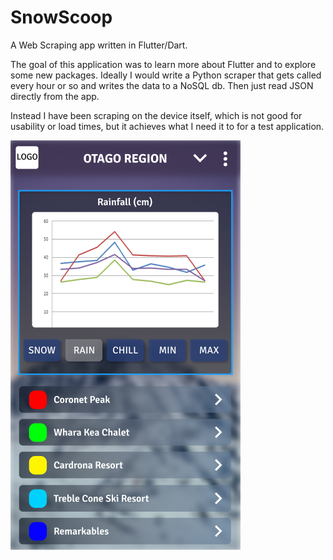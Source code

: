 # SnowScoop

A Web Scraping app written in Flutter/Dart. 

The goal of this application was to learn more about Flutter and to explore some new packages. 
Ideally I would write a Python scraper that gets called every hour or so and writes the data to a NoSQL db. Then just read JSON directly from the app. 

Instead I have been scraping on the device itself, which is not good for usability or load times, but it achieves what I need it to for a test application.

![alt text](https://github.com/kerridge/snowscoop/blob/master/phonr.png)

